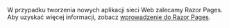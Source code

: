 W przypadku tworzenia nowych aplikacji sieci Web zalecamy Razor Pages. Aby uzyskać więcej informacji, zobacz [wprowadzenie do Razor Pages](/aspnet/core/tutorials/razor-pages/razor-pages-start).